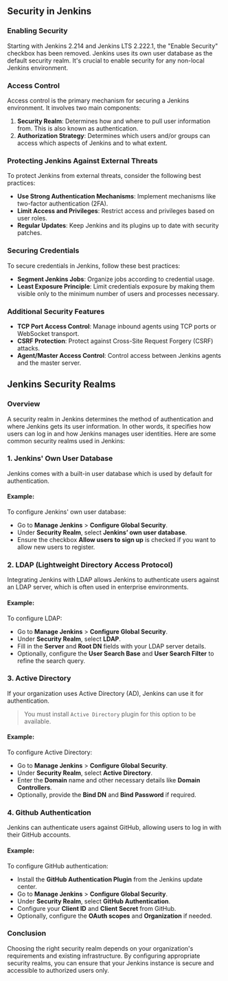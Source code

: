 ## Security in Jenkins

### Enabling Security
Starting with Jenkins 2.214 and Jenkins LTS 2.222.1, the "Enable Security" checkbox has been removed. Jenkins uses its own user database as the default security realm. It's crucial to enable security for any non-local Jenkins environment.

### Access Control
Access control is the primary mechanism for securing a Jenkins environment. It involves two main components:
1. **Security Realm**: Determines how and where to pull user information from. This is also known as authentication.
2. **Authorization Strategy**: Determines which users and/or groups can access which aspects of Jenkins and to what extent.

### Protecting Jenkins Against External Threats
To protect Jenkins from external threats, consider the following best practices:
- **Use Strong Authentication Mechanisms**: Implement mechanisms like two-factor authentication (2FA).
- **Limit Access and Privileges**: Restrict access and privileges based on user roles.
- **Regular Updates**: Keep Jenkins and its plugins up to date with security patches.

### Securing Credentials
To secure credentials in Jenkins, follow these best practices:
- **Segment Jenkins Jobs**: Organize jobs according to credential usage.
- **Least Exposure Principle**: Limit credentials exposure by making them visible only to the minimum number of users and processes necessary.

### Additional Security Features
- **TCP Port Access Control**: Manage inbound agents using TCP ports or WebSocket transport.
- **CSRF Protection**: Protect against Cross-Site Request Forgery (CSRF) attacks.
- **Agent/Master Access Control**: Control access between Jenkins agents and the master server.

## Jenkins Security Realms

### Overview
A security realm in Jenkins determines the method of authentication and where Jenkins gets its user information. In other words, it specifies how users can log in and how Jenkins manages user identities. Here are some common security realms used in Jenkins:

### 1. Jenkins' Own User Database
Jenkins comes with a built-in user database which is used by default for authentication.

#### Example:
To configure Jenkins' own user database:
- Go to **Manage Jenkins** > **Configure Global Security**.
- Under **Security Realm**, select **Jenkins’ own user database**.
- Ensure the checkbox **Allow users to sign up** is checked if you want to allow new users to register.

### 2. LDAP (Lightweight Directory Access Protocol)
Integrating Jenkins with LDAP allows Jenkins to authenticate users against an LDAP server, which is often used in enterprise environments.

#### Example:
To configure LDAP:
- Go to **Manage Jenkins** > **Configure Global Security**.
- Under **Security Realm**, select **LDAP**.
- Fill in the **Server** and **Root DN** fields with your LDAP server details.
- Optionally, configure the **User Search Base** and **User Search Filter** to refine the search query.

### 3. Active Directory
If your organization uses Active Directory (AD), Jenkins can use it for authentication.

> You must install `Active Directory` plugin for this option to be available.

#### Example:
To configure Active Directory:
- Go to **Manage Jenkins** > **Configure Global Security**.
- Under **Security Realm**, select **Active Directory**.
- Enter the **Domain** name and other necessary details like **Domain Controllers**.
- Optionally, provide the **Bind DN** and **Bind Password** if required.

### 4. Github Authentication
Jenkins can authenticate users against GitHub, allowing users to log in with their GitHub accounts.

#### Example:
To configure GitHub authentication:
- Install the **GitHub Authentication Plugin** from the Jenkins update center.
- Go to **Manage Jenkins** > **Configure Global Security**.
- Under **Security Realm**, select **GitHub Authentication**.
- Configure your **Client ID** and **Client Secret** from GitHub.
- Optionally, configure the **OAuth scopes** and **Organization** if needed.

### Conclusion
Choosing the right security realm depends on your organization's requirements and existing infrastructure. By configuring appropriate security realms, you can ensure that your Jenkins instance is secure and accessible to authorized users only.
